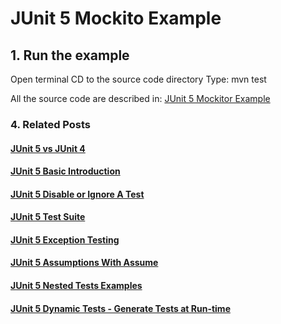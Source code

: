 # JUnit 5 Mockito Example

## 1. Run the example

Open terminal
CD to the source code directory
Type: mvn test

All the source code are described in: [JUnit 5 Mockitor Example](https://howtoprogram.xyz/java-technologies/junit-5-tutorial/)

### 4. Related Posts
#### [JUnit 5 vs JUnit 4](http://howtoprogram.xyz/2016/08/10/junit-5-vs-junit-4/)
#### [JUnit 5 Basic Introduction](http://howtoprogram.xyz/2016/08/07/junit-5-basic-introduction/)
#### [JUnit 5 Disable or Ignore A Test](http://howtoprogram.xyz/2016/08/14/junit-5-disable-ignore-tests/)
#### [JUnit 5 Test Suite ](http://howtoprogram.xyz/2016/08/16/junit-5-test-suite/)
#### [JUnit 5 Exception Testing](http://howtoprogram.xyz/2016/08/15/junit-5-exception-testing/)
#### [JUnit 5 Assumptions With Assume](http://howtoprogram.xyz/2016/08/17/junit-5-assumptions-assume/)
#### [JUnit 5 Nested Tests Examples](http://howtoprogram.xyz/2016/08/19/junit-5-nested-tests-examples/)
#### [JUnit 5 Dynamic Tests - Generate Tests at Run-time](http://howtoprogram.xyz/2016/08/21/junit-5-dynamic-tests/)